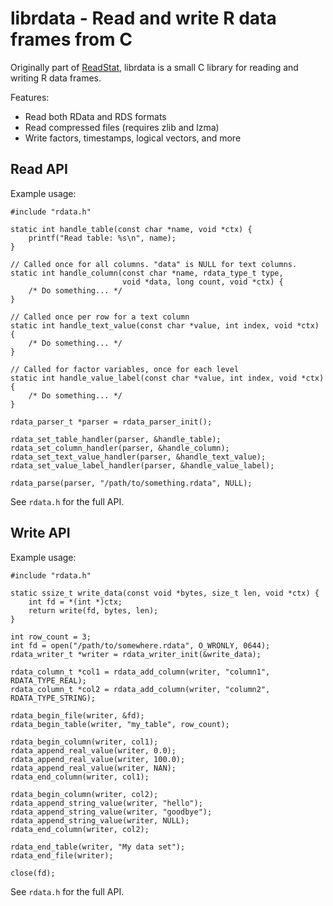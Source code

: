 # librdata - Read and write R data frames from C

Originally part of [ReadStat](https://github.com/WizardMac/librdata), librdata
is a small C library for reading and writing R data frames.

Features:

* Read both RData and RDS formats
* Read compressed files (requires zlib and lzma)
* Write factors, timestamps, logical vectors, and more

## Read API

Example usage:

```{C}
#include "rdata.h"

static int handle_table(const char *name, void *ctx) {
    printf("Read table: %s\n", name);
}

// Called once for all columns. "data" is NULL for text columns.
static int handle_column(const char *name, rdata_type_t type,
                         void *data, long count, void *ctx) {
    /* Do something... */
}

// Called once per row for a text column
static int handle_text_value(const char *value, int index, void *ctx) {
    /* Do something... */
}

// Called for factor variables, once for each level
static int handle_value_label(const char *value, int index, void *ctx) {
    /* Do something... */
}

rdata_parser_t *parser = rdata_parser_init();

rdata_set_table_handler(parser, &handle_table);
rdata_set_column_handler(parser, &handle_column);
rdata_set_text_value_handler(parser, &handle_text_value);
rdata_set_value_label_handler(parser, &handle_value_label);

rdata_parse(parser, "/path/to/something.rdata", NULL);
```

See `rdata.h` for the full API.

## Write API

Example usage:

```{C}
#include "rdata.h"

static ssize_t write_data(const void *bytes, size_t len, void *ctx) {
    int fd = *(int *)ctx;
    return write(fd, bytes, len);
}

int row_count = 3;
int fd = open("/path/to/somewhere.rdata", O_WRONLY, 0644);
rdata_writer_t *writer = rdata_writer_init(&write_data);

rdata_column_t *col1 = rdata_add_column(writer, "column1", RDATA_TYPE_REAL);
rdata_column_t *col2 = rdata_add_column(writer, "column2", RDATA_TYPE_STRING);

rdata_begin_file(writer, &fd);
rdata_begin_table(writer, "my_table", row_count);

rdata_begin_column(writer, col1);
rdata_append_real_value(writer, 0.0);
rdata_append_real_value(writer, 100.0);
rdata_append_real_value(writer, NAN);
rdata_end_column(writer, col1);

rdata_begin_column(writer, col2);
rdata_append_string_value(writer, "hello");
rdata_append_string_value(writer, "goodbye");
rdata_append_string_value(writer, NULL);
rdata_end_column(writer, col2);

rdata_end_table(writer, "My data set");
rdata_end_file(writer);

close(fd);

```

See `rdata.h` for the full API.
